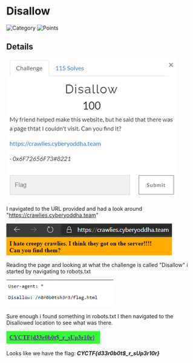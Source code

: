 # Disallow

![Category](http://img.shields.io/badge/Category-Web_Exploitation-orange?style=for-the-badge) ![Points](http://img.shields.io/badge/Points-100-brightgreen?style=for-the-badge)

## Details

![Details](https://github.com/CTSecUK/CyberYoddha-CTF-2020/blob/main/images/disallow_details.png)

I navigated to the URL provided and had a look around "https://crawlies.cyberyoddha.team"

![Image](https://github.com/CTSecUK/CyberYoddha-CTF-2020/blob/main/images/disallow_index_page.png)

Reading the page and looking at what the challenge is called "Disallow" i started by navigating to robots.txt

![Image](https://github.com/CTSecUK/CyberYoddha-CTF-2020/blob/main/images/disallow_index_robots.png)

Sure enough i found something in robots.txt I then navigated to the Disallowed location to see what was there.

![Image](https://github.com/CTSecUK/CyberYoddha-CTF-2020/blob/main/images/disallow_index_flag.png)

Looks like we have the flag:  ***CYCTF{d33r0b0t$_r_sUp3r10r}***
